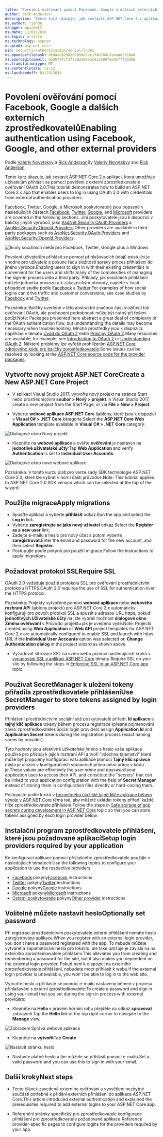 ```yaml
---
title: "Povolení ověřování pomocí Facebook, Google a dalších externích zprostředkovatelů"
author: rick-anderson
description: "Tento kurz ukazuje, jak sestavit ASP.NET Core 2.x aplikaci pomocí externí zprostředkovatelé ověřování OAuth 2.0."
ms.author: riande
manager: wpickett
ms.date: 11/01/2016
ms.topic: article
ms.technology: aspnet
ms.prod: asp.net-core
uid: security/authentication/social/index
ms.openlocfilehash: d6daad6298267956e7ac1f4b304c5eeaae231ba8
ms.sourcegitcommit: 060879fcf3f73d2366b5c811986f8695fff65db8
ms.translationtype: MT
ms.contentlocale: cs-CZ
ms.lasthandoff: 01/24/2018
---
```

# <a name="enabling-authentication-using-facebook-google-and-other-external-providers"></a><span data-ttu-id="9f353-103">Povolení ověřování pomocí Facebook, Google a dalších externích zprostředkovatelů</span><span class="sxs-lookup"><span data-stu-id="9f353-103">Enabling authentication using Facebook, Google, and other external providers</span></span>

<a name="security-authentication-social-logins"></a>

<span data-ttu-id="9f353-104">Podle [Valeriy Novytskyy](https://github.com/01binary) a [Rick Anderson](https://twitter.com/RickAndMSFT)</span><span class="sxs-lookup"><span data-stu-id="9f353-104">By [Valeriy Novytskyy](https://github.com/01binary) and [Rick Anderson](https://twitter.com/RickAndMSFT)</span></span>

<span data-ttu-id="9f353-105">Tento kurz ukazuje, jak sestavit ASP.NET Core 2.x aplikaci, která umožňuje uživatelům přihlásit se pomocí pověření z externí zprostředkovatelé ověřování OAuth 2.0.</span><span class="sxs-lookup"><span data-stu-id="9f353-105">This tutorial demonstrates how to build an ASP.NET Core 2.x app that enables users to log in using OAuth 2.0 with credentials from external authentication providers.</span></span>

<span data-ttu-id="9f353-106">[Facebook](facebook-logins.md), [Twitter](twitter-logins.md), [Google](google-logins.md), a [Microsoft](microsoft-logins.md) poskytovatelé jsou popsané v následujících částech.</span><span class="sxs-lookup"><span data-stu-id="9f353-106">[Facebook](facebook-logins.md), [Twitter](twitter-logins.md), [Google](google-logins.md), and [Microsoft](microsoft-logins.md) providers are covered in the following sections.</span></span> <span data-ttu-id="9f353-107">Jiní poskytovatelé jsou k dispozici v balíčky jiných výrobců, jako [AspNet.Security.OAuth.Providers](https://github.com/aspnet-contrib/AspNet.Security.OAuth.Providers) a [AspNet.Security.OpenId.Providers](https://github.com/aspnet-contrib/AspNet.Security.OpenId.Providers).</span><span class="sxs-lookup"><span data-stu-id="9f353-107">Other providers are available in third-party packages such as [AspNet.Security.OAuth.Providers](https://github.com/aspnet-contrib/AspNet.Security.OAuth.Providers) and [AspNet.Security.OpenId.Providers](https://github.com/aspnet-contrib/AspNet.Security.OpenId.Providers).</span></span>

![Ikony sociálních médií pro Facebook, Twitter, Google plus a Windows](index/_static/social.png)

<span data-ttu-id="9f353-109">Povolení uživatelům přihlásit se pomocí přihlašovacích údajů existující je vhodné pro uživatele a posune řadu složitosti správy proces přihlášení do jiného výrobce.</span><span class="sxs-lookup"><span data-stu-id="9f353-109">Enabling users to sign in with their existing credentials is convenient for the users and shifts many of the complexities of managing the sign-in process onto a third party.</span></span> <span data-ttu-id="9f353-110">Příklady, jak sociálních přihlášení můžete jednotka provozu a k zákaznickým převody, najdete v části případové studie podle [Facebook](https://www.facebook.com/unsupportedbrowser) a [Twitter](https://dev.twitter.com/resources/case-studies).</span><span class="sxs-lookup"><span data-stu-id="9f353-110">For examples of how social logins can drive traffic and customer conversions, see case studies by [Facebook](https://www.facebook.com/unsupportedbrowser) and [Twitter](https://dev.twitter.com/resources/case-studies).</span></span>

<span data-ttu-id="9f353-111">Poznámka: Balíčky uvedené v této abstraktní značnou část složitosti tok ověřování OAuth, ale pochopení podrobnosti může být nutný při řešení potíží.</span><span class="sxs-lookup"><span data-stu-id="9f353-111">Note: Packages presented here abstract a great deal of complexity of the OAuth authentication flow, but understanding the details may become necessary when troubleshooting.</span></span> <span data-ttu-id="9f353-112">Mnoho prostředky jsou k dispozici. například v tématu [Úvod do OAuth 2](https://www.digitalocean.com/community/tutorials/an-introduction-to-oauth-2) nebo [Principy OAuth 2](http://www.bubblecode.net/2016/01/22/understanding-oauth2/).</span><span class="sxs-lookup"><span data-stu-id="9f353-112">Many resources are available; for example, see [Introduction to OAuth 2](https://www.digitalocean.com/community/tutorials/an-introduction-to-oauth-2) or [Understanding OAuth 2](http://www.bubblecode.net/2016/01/22/understanding-oauth2/).</span></span> <span data-ttu-id="9f353-113">Některé problémy lze vyřešit prohlížením [ASP.NET Core zdrojového kódu pro balíčky zprostředkovatele](https://github.com/aspnet/Security/tree/dev/src).</span><span class="sxs-lookup"><span data-stu-id="9f353-113">Some issues can be resolved by looking at the [ASP.NET Core source code for the provider packages](https://github.com/aspnet/Security/tree/dev/src).</span></span>

## <a name="create-a-new-aspnet-core-project"></a><span data-ttu-id="9f353-114">Vytvořte nový projekt ASP.NET Core</span><span class="sxs-lookup"><span data-stu-id="9f353-114">Create a New ASP.NET Core Project</span></span>

* <span data-ttu-id="9f353-115">V aplikaci Visual Studio 2017, vytvořte nový projekt na stránce Start nebo prostřednictvím **soubor > Nový > projekt**.</span><span class="sxs-lookup"><span data-stu-id="9f353-115">In Visual Studio 2017, create a new project from the Start Page, or via **File > New > Project**.</span></span>

* <span data-ttu-id="9f353-116">Vyberte **webové aplikace ASP.NET Core** šablony, které jsou k dispozici v **Visual C# > .NET Core** kategorie:</span><span class="sxs-lookup"><span data-stu-id="9f353-116">Select the **ASP.NET Core Web Application** template available in **Visual C# > .NET Core** category:</span></span>

![Dialogové okno Nový projekt](index/_static/new-project.png)

* <span data-ttu-id="9f353-118">Klepněte na **webové aplikace** a ověřte **ověřování** je nastaven na **jednotlivé uživatelské účty**:</span><span class="sxs-lookup"><span data-stu-id="9f353-118">Tap **Web Application** and verify **Authentication** is set to **Individual User Accounts**:</span></span>

![Dialogové okno nové webové aplikace](index/_static/select-project.png)

<span data-ttu-id="9f353-120">Poznámka: V tomto kurzu platí pro verze sady SDK technologie ASP.NET Core 2.0, které lze vybrat v horní části průvodce.</span><span class="sxs-lookup"><span data-stu-id="9f353-120">Note: This tutorial applies to ASP.NET Core 2.0 SDK version which can be selected at the top of the wizard.</span></span>

## <a name="apply-migrations"></a><span data-ttu-id="9f353-121">Použijte migrace</span><span class="sxs-lookup"><span data-stu-id="9f353-121">Apply migrations</span></span>

* <span data-ttu-id="9f353-122">Spusťte aplikaci a vyberte **přihlásit** odkaz.</span><span class="sxs-lookup"><span data-stu-id="9f353-122">Run the app and select the **Log in** link.</span></span>
* <span data-ttu-id="9f353-123">Vyberte **zaregistrujte se jako nový uživatel** odkaz.</span><span class="sxs-lookup"><span data-stu-id="9f353-123">Select the **Register as a new user** link.</span></span>
* <span data-ttu-id="9f353-124">Zadejte e-mailu a heslo pro nový účet a potom vyberte **zaregistrovat**.</span><span class="sxs-lookup"><span data-stu-id="9f353-124">Enter the email and password for the new account, and then select **Register**.</span></span>
* <span data-ttu-id="9f353-125">Postupujte podle pokynů pro použití migrace.</span><span class="sxs-lookup"><span data-stu-id="9f353-125">Follow the instructions to apply migrations.</span></span>

## <a name="require-ssl"></a><span data-ttu-id="9f353-126">Požadovat protokol SSL</span><span class="sxs-lookup"><span data-stu-id="9f353-126">Require SSL</span></span>

<span data-ttu-id="9f353-127">OAuth 2.0 vyžaduje použití protokolu SSL pro ověřování prostřednictvím protokolu HTTPS.</span><span class="sxs-lookup"><span data-stu-id="9f353-127">OAuth 2.0 requires the use of SSL for authentication over the HTTPS protocol.</span></span>

<span data-ttu-id="9f353-128">Poznámka: Projekty vytvořené pomocí **webové aplikace** nebo **webového rozhraní API** šablony projektů pro ASP.NET Core 2.x automaticky konfigurují pro povolit protokol SSL a spustit s adresou URL https, pokud **jednotlivých Uživatelské účty** na jste vybrali možnost **dialogové okno Změna ověřování** v Průvodci projektu jak je uvedeno výše.</span><span class="sxs-lookup"><span data-stu-id="9f353-128">Note: Projects created using **Web Application** or **Web API** project templates for ASP.NET Core 2.x are automatically configured to enable SSL and launch with https URL if the **Individual User Accounts** option was selected on **Change Authentication dialog** in the project wizard as shown above.</span></span>

* <span data-ttu-id="9f353-129">Vyžadovat šifrování SSL na svém webu pomocí následujících kroků v [vynucování SSL v aplikaci ASP.NET Core](xref:security/enforcing-ssl) tématu.</span><span class="sxs-lookup"><span data-stu-id="9f353-129">Require SSL on your site by following the steps in [Enforcing SSL in an ASP.NET Core app](xref:security/enforcing-ssl) topic.</span></span>

## <a name="use-secretmanager-to-store-tokens-assigned-by-login-providers"></a><span data-ttu-id="9f353-130">Používat SecretManager k uložení tokeny přiřadila zprostředkovatele přihlášení</span><span class="sxs-lookup"><span data-stu-id="9f353-130">Use SecretManager to store tokens assigned by login providers</span></span>

<span data-ttu-id="9f353-131">Přihlášení prostřednictvím sociální sítě poskytovatelů přiřadit **Id aplikace** a **tajný klíč aplikace** tokeny během procesu registrace (přesné pojmenování závisí zprostředkovatele).</span><span class="sxs-lookup"><span data-stu-id="9f353-131">Social login providers assign **Application Id** and **Application Secret** tokens during the registration process (exact naming varies by provider).</span></span>

<span data-ttu-id="9f353-132">Tyto hodnoty jsou efektivně *uživatelské jméno* a *heslo* vaše aplikace používá pro přístup k jejich rozhraní API a tvoří "všechna tajemství" které může být propojený konfiguraci vaší aplikace pomocí **Tajný klíč správce** místo je uložen v konfiguračních souborech přímo nebo přímo v kódu je.</span><span class="sxs-lookup"><span data-stu-id="9f353-132">These values are effectively the *user name* and *password* your application uses to access their API, and constitute the "secrets" that can be linked to your application configuration with the help of **Secret Manager** instead of storing them in configuration files directly or hard-coding them.</span></span>

<span data-ttu-id="9f353-133">Postupujte podle kroků v [bezpečného úložiště tajné klíče aplikace během vývoje v ASP.NET Core](xref:security/app-secrets) téma tak, aby můžete ukládat tokeny přiřadí každé níže zprostředkovatele přihlášení.</span><span class="sxs-lookup"><span data-stu-id="9f353-133">Follow the steps in [Safe storage of app secrets during development in ASP.NET Core](xref:security/app-secrets) topic so that you can store tokens assigned by each login provider below.</span></span>

## <a name="setup-login-providers-required-by-your-application"></a><span data-ttu-id="9f353-134">Instalační program zprostředkovatele přihlášení, které jsou požadované aplikací</span><span class="sxs-lookup"><span data-stu-id="9f353-134">Setup login providers required by your application</span></span>

<span data-ttu-id="9f353-135">Ke konfiguraci aplikace pomocí příslušného zprostředkovatele použijte v následujících tématech:</span><span class="sxs-lookup"><span data-stu-id="9f353-135">Use the following topics to configure your application to use the respective providers:</span></span>

* <span data-ttu-id="9f353-136">[Facebook](facebook-logins.md) pokyny</span><span class="sxs-lookup"><span data-stu-id="9f353-136">[Facebook](facebook-logins.md) instructions</span></span>
* <span data-ttu-id="9f353-137">[Twitter](twitter-logins.md) pokyny</span><span class="sxs-lookup"><span data-stu-id="9f353-137">[Twitter](twitter-logins.md) instructions</span></span>
* <span data-ttu-id="9f353-138">[Google](google-logins.md) pokyny</span><span class="sxs-lookup"><span data-stu-id="9f353-138">[Google](google-logins.md) instructions</span></span>
* <span data-ttu-id="9f353-139">[Microsoft](microsoft-logins.md) pokyny</span><span class="sxs-lookup"><span data-stu-id="9f353-139">[Microsoft](microsoft-logins.md) instructions</span></span>
* <span data-ttu-id="9f353-140">[Ostatní poskytovatele](other-logins.md) pokyny</span><span class="sxs-lookup"><span data-stu-id="9f353-140">[Other provider](other-logins.md) instructions</span></span>

## <a name="optionally-set-password"></a><span data-ttu-id="9f353-141">Volitelně můžete nastavit heslo</span><span class="sxs-lookup"><span data-stu-id="9f353-141">Optionally set password</span></span>

<span data-ttu-id="9f353-142">Při registraci prostřednictvím poskytovatele externí přihlášení nemáte heslo zaregistrována aplikace.</span><span class="sxs-lookup"><span data-stu-id="9f353-142">When you register with an external login provider, you don't have a password registered with the app.</span></span> <span data-ttu-id="9f353-143">To nebude můžete vytvářet a zapamatování hesla pro lokalitu, ale také udržuje je závislá na na externího zprostředkovatele přihlášení.</span><span class="sxs-lookup"><span data-stu-id="9f353-143">This alleviates you from creating and remembering a password for the site, but it also makes you dependent on the external login provider.</span></span> <span data-ttu-id="9f353-144">Pokud není k dispozici na externího zprostředkovatele přihlášení, nebudete moct přihlásit k webu.</span><span class="sxs-lookup"><span data-stu-id="9f353-144">If the external login provider is unavailable, you won't be able to log in to the web site.</span></span>

<span data-ttu-id="9f353-145">Vytvořte heslo a přihlaste se pomocí e-mailu nastavený během v procesu přihlašování s externí zprostředkovatele:</span><span class="sxs-lookup"><span data-stu-id="9f353-145">To create a password and sign in using your email that you set during the sign in process with external providers:</span></span>

* <span data-ttu-id="9f353-146">Klepněte na **Hello <email alias>**  v pravém horním rohu přejděte na odkaz **spravovat** zobrazení.</span><span class="sxs-lookup"><span data-stu-id="9f353-146">Tap the **Hello <email alias>** link at the top right corner to navigate to the **Manage** view.</span></span>

![Zobrazení Správa webové aplikace](index/_static/pass1a.png)

* <span data-ttu-id="9f353-148">Klepněte na **vytvořit**</span><span class="sxs-lookup"><span data-stu-id="9f353-148">Tap **Create**</span></span>

![Nastavit stránku heslo](index/_static/pass2a.png)

* <span data-ttu-id="9f353-150">Nastavte platné heslo a tím můžete se přihlásit pomocí e-mailu.</span><span class="sxs-lookup"><span data-stu-id="9f353-150">Set a valid password and you can use this to sign in with your email.</span></span>

## <a name="next-steps"></a><span data-ttu-id="9f353-151">Další kroky</span><span class="sxs-lookup"><span data-stu-id="9f353-151">Next steps</span></span>

* <span data-ttu-id="9f353-152">Tento článek zavedená externího ověřování a vysvětlení nezbytné součásti potřebné k přidání externích přihlášení do aplikace ASP.NET Core.</span><span class="sxs-lookup"><span data-stu-id="9f353-152">This article introduced external authentication and explained the prerequisites required to add external logins to your ASP.NET Core app.</span></span>

* <span data-ttu-id="9f353-153">Referenční stránky specifický pro zprostředkovatele konfigurace přihlášení pro zprostředkovatele požadované aplikace.</span><span class="sxs-lookup"><span data-stu-id="9f353-153">Reference provider-specific pages to configure logins for the providers required by your app.</span></span>
